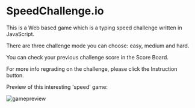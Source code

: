 # SpeedChallenge.io
This is a Web based game which is a typing speed challenge written in JavaScript.

There are three challenge mode you can choose: easy, medium and hard.

You can check your previous challenge score in the Score Board.

For more info regrading on the challenge, please click the Instruction button.

Preview of this interesting 'speed' game:

![gamepreview](https://user-images.githubusercontent.com/31902939/48021093-b4405080-e105-11e8-88b6-88b5798482e7.jpg)
